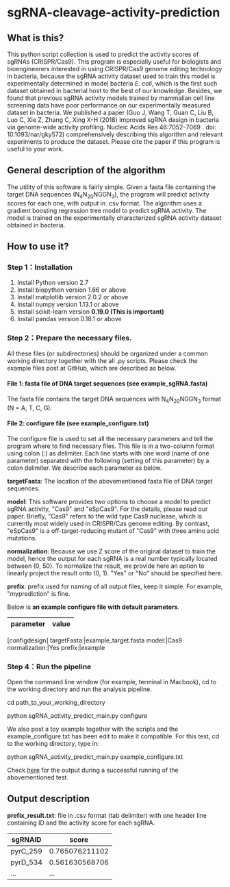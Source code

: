 # sgRNA-cleavage-activity-prediction

## What is this?
This python script collection is used to predict the activity scores of sgRNAs (CRISPR/Cas9). This program is especially useful for biologists and bioengineerers interested in using CRISPR/Cas9 genome editing technology in bacteria, because the sgRNA activity dataset used to train this model is experimentally determined in model bacteria *E. coli*, which is the first such dataset obtained in bacterial host to the best of our knowledge. Besides, we found that previous sgRNA activity models trained by mammalian cell line screening data have poor performance on our experimentally measured dataset in bacteria. We published a paper (Guo J, Wang T, Guan C, Liu B, Luo C, Xie Z, Zhang C, Xing X-H (2018) Improved sgRNA design in bacteria via genome-wide activity profiling. Nucleic Acids Res 46:7052–7069 . doi: 10.1093/nar/gky572) comprehensively describing this algorithm and relevant experiments to produce the dataset. Please cite the paper if this program is useful to your work.

## General description of the algorithm
The utility of this software is fairly simple. Given a fasta file containing the target DNA sequences (N<sub>4</sub>N<sub>20</sub>NGGN<sub>3</sub>), the program will predict activity scores for each one, with output in .csv format. The algorithm uses a gradient boosting regression tree model to predict sgRNA activity. The model is trained on the experimentally characterized sgRNA activity dataset obtained in bacteria.

## How to use it?
### Step 1：Installation
1. Install Python version 2.7
2. Install biopython version 1.66 or above
3. Install matplotlib version 2.0.2 or above
4. Install numpy version 1.13.1 or above
5. Install scikit-learn version **0.19.0 (This is important)**
6. Install pandas version 0.18.1 or above

### Step 2：Prepare the necessary files.
All these files (or subdirectories) should be organized under a common working directory together with the all .py scripts.
Please check the example files post at GitHub, which are described as below.

#### File 1: fasta file of DNA target sequences (see example_sgRNA.fasta)
The fasta file contains the target DNA sequences with N<sub>4</sub>N<sub>20</sub>NGGN<sub>3</sub> format (N = A, T, C, G).

#### File 2: configure file (see example_configure.txt)
The configure file is used to set all the necessary parameters and tell the program where to find necessary files. This file is in a two-column format using colon (:) as delimiter. Each line starts with one word (name of one parameter) separated with the following (setting of this parameter) by a colon delimiter. We describe each parameter as below.

**targetFasta**: The location of the abovementioned fasta file of DNA target sequences.

**model**: This software provides two options to choose a model to predict sgRNA activity, "Cas9" and "eSpCas9". For the details, please read our paper. Briefly, "Cas9" refers to the wild type Cas9 nuclease, which is currently most widely used in CRISPR/Cas genome editing. By contrast, "eSpCas9" is a off-target-reducing mutant of "Cas9" with three amino acid mutations.  

**normalization**: Because we use Z score of the original dataset to train the model, hence the output for each sgRNA is a real number typically located between (0, 50). To normalize the result, we provide here an option to linearly project the result onto (0, 1). "Yes" or "No" should be specified here. 

**prefix**: prefix used for naming of all output files, keep it simple. For example, "myprediction" is fine.

Below is **an example configure file with default parameters**.

parameter|value
---------|-----
[configdesign]
targetFasta:|example_target.fasta
model:|Cas9
normalization:|Yes
prefix:|example

### Step 4：Run the pipeline
Open the command line window (for example, terminal in Macbook), cd to the working directory and run the analysis pipeline.

cd path_to_your_working_directory

python sgRNA_activity_predict_main.py configure

We also post a toy example together with the scripts and the example_configure.txt has been edit to make it compatible. For this test, cd to the working directory, type in: 

python sgRNA_activity_predict_main.py example_configure.txt

Check [here](./image/successful_running.png) for the output during a successful running of the abovementioned test.

## Output description
**prefix_result.txt**: file in .csv format (tab delimiter) with one header line containing ID and the activity score for each sgRNA.

sgRNAID|score
-------|--------------------
pyrC_259|0.765076211102
pyrD_534|0.561630568706
...|...
